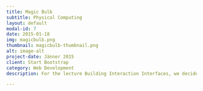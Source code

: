 ```yaml
---
title: Magic Bulb
subtitle: Physical Computing
layout: default
modal-id: 7
date: 2015-01-18
img: magicbulb.png
thumbnail: magicbulb-thumbnail.png
alt: image-alt
project-date: Jänner 2015
client: Start Bootstrap
category: Web Development
description: For the lecture Building Interaction Interfaces, we decided to make a smart lamp. The Lamp is connected with a Raspberry Pi and can be controlled via an Android or iOS application. The data is transmitted via Googles Firebase. The lamp can be switched with an integrated relay, additionally, the color of the lamp can be changed by a colored disk and a servomotor. 

---
```

